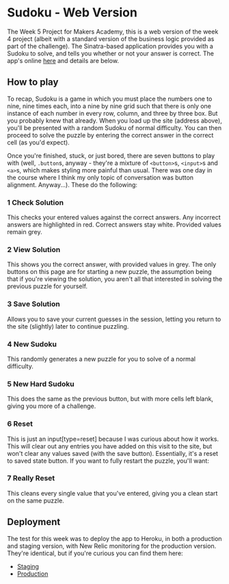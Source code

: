 # Sudoku - Web Version

The Week 5 Project for Makers Academy, this is a web version of the week 4 project (albeit with a standard version of the business logic provided as part of the challenge). The Sinatra-based application provides you with a Sudoku to solve, and tells you whether or not your answer is correct. The app's online [here](http://lit-scrubland-pro.herokuapp.com/) and details are below.

## How to play

To recap, Sudoku is a game in which you must place the numbers one to nine, nine times each, into a nine by nine grid such that there is only one instance of each number in every row, column, and three by three box. But you probably knew that already. When you load up the site (address above), you'll be presented with a random Sudoku of normal difficulty. You can then proceed to solve the puzzle by entering the correct answer in the correct cell (as you'd expect).

Once you're finished, stuck, or just bored, there are seven buttons to play with (well, `.button`s, anyway - they're a mixture of `<button>`s, `<input>`s and `<a>`s, which makes styling more painful than usual. There was one day in the course where I think my only topic of conversation was button alignment. Anyway...). These do the following: 

### 1 Check Solution

This checks your entered values against the correct answers. Any incorrect answers are highlighted in red. Correct answers stay white. Provided values remain grey.

### 2 View Solution

This shows you the correct answer, with provided values in grey. The only buttons on this page are for starting a new puzzle, the assumption being that if you're viewing the solution, you aren't all that interested in solving the previous puzzle for yourself.

### 3 Save Solution

Allows you to save your current guesses in the session, letting you return to the site (slightly) later to continue puzzling.

### 4 New Sudoku

This randomly generates a new puzzle for you to solve of a normal difficulty.

### 5 New Hard Sudoku

This does the same as the previous button, but with more cells left blank, giving you more of a challenge.

### 6 Reset

This is just an input[type=reset] because I was curious about how it works. This will clear out any entries you have added on this visit to the site, but won't clear any values saved (with the save button). Essentially, it's a reset to saved state button. If you want to fully restart the puzzle, you'll want:

### 7 Really Reset

This cleans every single value that you've entered, giving you a clean start on the same puzzle.

## Deployment

The test for this week was to deploy the app to Heroku, in both a production and staging version, with New Relic monitoring for the production version. They're identical, but if you're curious you can find them here:

- [Staging](http://lit-scrubland-5491.herokuapp.com/)
- [Production](http://lit-scrubland-pro.herokuapp.com/)
